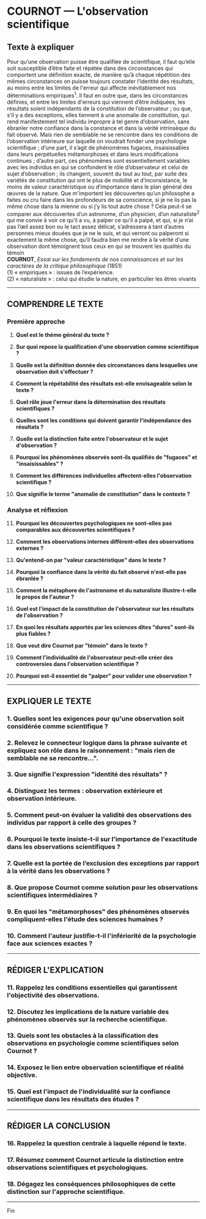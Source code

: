 # COURNOT — L'observation scientifique

## Texte à expliquer

Pour qu’une observation puisse être qualifiée de scientifique, il faut qu’elle soit susceptible d’être faite et répétée dans des circonstances qui comportent une définition exacte, de manière qu’à chaque répétition des mêmes circonstances on puisse toujours constater l’identité des résultats, au moins entre les limites de l'erreur qui affecte inévitablement nos déterminations empiriques<sup>1</sup>. Il faut en outre que, dans les circonstances définies, et entre les limites d'erreurs qui viennent d’être indiquées, les résultats soient indépendants de la constitution de l’observateur ; ou que, s’il y a des exceptions, elles tiennent à une anomalie de constitution, qui rend manifestement tel individu impropre à tel genre d’observation, sans ébranler notre confiance dans la constance et dans la vérité intrinsèque du fait observé. Mais rien de semblable ne se rencontre dans les conditions de l’observation intérieure sur laquelle on voudrait fonder une psychologie scientifique ; d’une part, il s’agit de phénomènes fugaces, insaisissables dans leurs perpétuelles métamorphoses et dans leurs modifications continues ; d’autre part, ces phénomènes sont essentiellement variables avec les individus en qui se confondent le rôle d’observateur et celui de sujet d’observation ; ils changent, souvent du tout au tout, par suite des variétés de constitution qui ont le plus de mobilité et d’inconsistance, le moins de valeur caractéristique ou d’importance dans le plan général des œuvres de la nature. Que m'importent les découvertes qu’un philosophe a faites ou cru faire dans les profondeurs de sa conscience, si je ne lis pas la même chose dans la mienne ou si j’y lis tout autre chose ? Cela peut-il se comparer aux découvertes d’un astronome, d’un physicien, d’un naturaliste<sup>2</sup> qui me convie à voir ce qu’il a vu, à palper ce qu’il a palpé, et qui, si je n’ai pas l’œil assez bon ou le tact assez délicat, s’adressera à tant d’autres personnes mieux douées que je ne le suis, et qui verront ou palperont si exactement la même chose, qu’il faudra bien me rendre à la vérité d’une observation dont témoignent tous ceux en qui se trouvent les qualités du témoin  
**COURNOT**, *Essai sur les fondements de nos connaissances et sur les caractères de la critique philosophique* (1851)  
(1) « empiriques » : issues de l’expérience.  
(2) « naturaliste » : celui qui étudie la nature, en particulier les êtres vivants

---

## COMPRENDRE LE TEXTE

### Première approche

1. **Quel est le thème général du texte ?**  
2. **Sur quoi repose la qualification d'une observation comme scientifique ?**  
3. **Quelle est la définition donnée des circonstances dans lesquelles une observation doit s'effectuer ?**  
4. **Comment la répétabilité des résultats est-elle envisageable selon le texte ?**  
5. **Quel rôle joue l'erreur dans la détermination des résultats scientifiques ?**  

6. **Quelles sont les conditions qui doivent garantir l'indépendance des résultats ?**  
7. **Quelle est la distinction faite entre l'observateur et le sujet d'observation ?**  
8. **Pourquoi les phénomènes observés sont-ils qualifiés de "fugaces" et "insaisissables" ?**  
9. **Comment les différences individuelles affectent-elles l'observation scientifique ?**  
10. **Que signifie le terme "anomalie de constitution" dans le contexte ?**  

### Analyse et réflexion

11. **Pourquoi les découvertes psychologiques ne sont-elles pas comparables aux découvertes scientifiques ?**  
12. **Comment les observations internes diffèrent-elles des observations externes ?**  
13. **Qu'entend-on par "valeur caractéristique" dans le texte ?**  
14. **Pourquoi la confiance dans la vérité du fait observé n'est-elle pas ébranlée ?**  
15. **Comment la métaphore de l'astronome et du naturaliste illustre-t-elle le propos de l'auteur ?**  

16. **Quel est l'impact de la constitution de l'observateur sur les résultats de l'observation ?**  
17. **En quoi les résultats apportés par les sciences dites "dures" sont-ils plus fiables ?**  
18. **Que veut dire Cournot par "témoin" dans le texte ?**  
19. **Comment l'individualité de l'observateur peut-elle créer des controversies dans l'observation scientifique ?**  
20. **Pourquoi est-il essentiel de "palper" pour valider une observation ?**  

---

## EXPLIQUER LE TEXTE

### 1. Quelles sont les exigences pour qu'une observation soit considérée comme scientifique ?  
### 2. Relevez le connecteur logique dans la phrase suivante et expliquez son rôle dans le raisonnement : "mais rien de semblable ne se rencontre…".  
### 3. Que signifie l'expression "identité des résultats" ?  
### 4. Distinguez les termes : observation extérieure et observation intérieure.  
### 5. Comment peut-on évaluer la validité des observations des individus par rapport à celle des groupes ?  

### 6. Pourquoi le texte insiste-t-il sur l'importance de l'exactitude dans les observations scientifiques ?  
### 7. Quelle est la portée de l’exclusion des exceptions par rapport à la vérité dans les observations ?  
### 8. Que propose Cournot comme solution pour les observations scientifiques intermédiaires ?  
### 9. En quoi les "métamorphoses" des phénomènes observés compliquent-elles l'étude des sciences humaines ?  
### 10. Comment l'auteur justifie-t-il l'infériorité de la psychologie face aux sciences exactes ?

--- 

## RÉDIGER L'EXPLICATION

### 11. Rappelez les conditions essentielles qui garantissent l'objectivité des observations.  
### 12. Discutez les implications de la nature variable des phénomènes observés sur la recherche scientifique.  
### 13. Quels sont les obstacles à la classification des observations en psychologie comme scientifiques selon Cournot ?  
### 14. Exposez le lien entre observation scientifique et réalité objective.  
### 15. Quel est l'impact de l'individualité sur la confiance scientifique dans les résultats des études ?  

--- 

## RÉDIGER LA CONCLUSION

### 16. Rappelez la question centrale à laquelle répond le texte.  
### 17. Résumez comment Cournot articule la distinction entre observations scientifiques et psychologiques.  
### 18. Dégagez les conséquences philosophiques de cette distinction sur l'approche scientifique.  

--- 

Fin